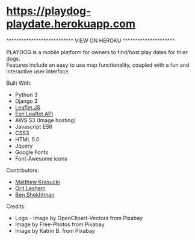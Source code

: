 # https://playdog-playdate.herokuapp.com 
^^^^^^^^^^^^^^^^^^^^^^^^^^^ VIEW ON HEROKU ^^^^^^^^^^^^^^^^^^^^^




PLAYDOG is a mobile platform for owners to find/host play dates for thier dogs.\
Features include an easy to use map functionality, coupled with a fun and interactive user interface.


Built With:
* Python 3
* Django 3
* [Leaflet.JS](https://leafletjs.com/)
* [Esri Leaflet API](https://esri.github.io/esri-leaflet/)
* AWS S3 (Image hosting)
* Javascript ES6
* CSS3
* HTML 5.0
* Jquery
* Google Fonts
* Font-Awesome icons

Contributors:
* [Matthew Krasucki](https://github.com/mattius9)
* [Orit Leshem](https://github.com/OritLeshem) 
* [Ben Shekhtman](https://github.com/uwitdat)

Credits: 
* Logo - Image by OpenClipart-Vectors from Pixabay 
* Image by Free-Photos from Pixabay 
* Image by Katrin B. from Pixabay 


